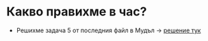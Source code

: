 # Какво правихме в час?
- Решихме задача 5 от последния файл в Мудъл -> [решение тук](https://github.com/DimitarSht/Informatics_9B_2024_2025/tree/main/Grade_9/Term_01/Week_14_Sorting_3_16_12_2024/Solutions)